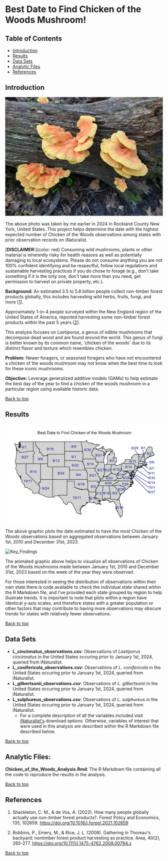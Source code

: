 # Best Date to Find Chicken of the Woods Mushroom!
## Table of Contents
- [Introduction](#introduction)
- [Results](#results)
- [Data Sets](#data-sets)
- [Analytic Files](#analytic-files)
- [References](#References)

## Introduction
![Example Image](Chicken_of_the_Woods_Pic.jpeg)

The above photo was taken by me earlier in 2024 in Rockland County New York, United States. This project helps determine the date with the highest expected number of Chicken of the Woods observations among states with prior observation records on iNaturalist.

[**DISCLAIMER:**](color: red) Consuming wild mushrooms, plants or other material is inherently risky for health reasons as well as potentially damaging to local ecosystems. Please do not consume anything you are not 100% confident identifying and be respectful, follow local regulations and  sustainable harvesting practices if you do chose to forage (e.g., don't take something if it is the only one, don't take more than you need, get permission to harvest on private property, etc.).

**Background:** An estimated 3.5 to 5.8 billion people collect non-timber forest products globally, this includes harvesting wild herbs, fruits, fungi, and more [[1](https://doi.org/10.1016/j.forpol.2021.102659)]. 

Approximately 1-in-4 people surveyed within the New England region of the United States of America, reported harvesting some non-timber forest products within the past 5 years [[2](https://doi.org/10.1111/j.1475-4762.2008.00794.x)].

This analysis focuses on *Laetiporus*, a genus of edible mushrooms that decompose dead wood and are found around the world. This genus of fungi is better known by its common name, 'chicken of the woods' due to its distinct flavor and texture which resembles chicken.

**Problem:** Newer foragers, or seasoned foragers who have not encountered a chicken of the woods mushroom may not know when the best time to look for these iconic mushrooms.

**Objective:** Leverage generalized additive models (GAMs) to help estimate the best day of the year to find a chicken of the woods mushroom in a particular region using available historic data.

[Back to top](#best-date-to-find-chicken-of-the-woods-mushroom)

## Results
![Key_Findings](Best_Date_plot_cropped.jpg)

The above graphic plots the date estimated to have the most Chicken of the Woods observations based on aggregated observations between January 1st, 2010 and December 31st, 2023.

![Key_Findings](ChickenOfTheWoods_weekly.gif)

The animated graphic above helps to visualize all observations of Chicken of the Woods mushrooms made between January 1st, 2010 and December 31st, 2023 based on the week of the year they were observed.

For those interested in seeing the distribution of observations within their own state there is code available to check the individual state shared within the R Markdown file, and I've provided each state grouped by region to help illustrate trends. It is important to note that plots within a region have identical y-axis scales, and therefore states with a greater population or other factors that may contribute to having more observations may obscure trends for states with relatively fewer observations.



[Back to top](#best-date-to-find-chicken-of-the-woods-mushroom)

## Data Sets
* **L_cincinnatus_observations.csv**: Observations of *Laetiporus cincinnatus* in the United States occuring prior to January 1st, 2024, queried from iNaturalist.
* **L_conifericola_observations.csv**: Observations of *L. conifericola* in the United States occuring prior to January 1st, 2024, queried from iNaturalist.
* **L_gilbertsonii_observations.csv**: Observations of *L. gilbertsonii* in the United States occuring prior to January 1st, 2024, queried from iNaturalist.
* **L_sulphureus_observations.csv**: Observations of *L. sulphureus* in the United States occuring prior to January 1st, 2024, queried from iNaturalist.
  * For a complete description of all the variables included visit [iNaturalist's](https://www.inaturalist.org/home) download options. Otherwise, variables of interest that were used in this analysis are described within the R Markdown file described below.

[Back to top](#best-date-to-find-chicken-of-the-woods-mushroom)

## Analytic Files:
**Chicken_of_the_Woods_Analysis.Rmd**: The R Markdown file containing all the code to reproduce the results in the analysis.

[Back to top](#best-date-to-find-chicken-of-the-woods-mushroom)

## References
1. Shackleton, C. M., & de Vos, A. (2022). How many people globally actually use non-timber forest products?. Forest Policy and Economics, 135, 102659. https://doi.org/10.1016/j.forpol.2021.102659

2. Robbins, P., Emery, M., & Rice, J. L. (2008). Gathering in Thoreau's backyard: nontimber forest product harvesting as practice. Area, 40(2), 265-277. https://doi.org/10.1111/j.1475-4762.2008.00794.x

[Back to top](#best-date-to-find-chicken-of-the-woods-mushroom)
